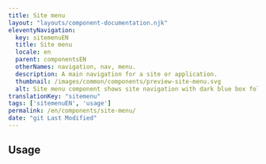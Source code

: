 ```yaml
---
title: Site menu
layout: "layouts/component-documentation.njk"
eleventyNavigation:
  key: sitemenuEN
  title: Site menu
  locale: en
  parent: componentsEN
  otherNames: navigation, nav, menu.
  description: A main navigation for a site or application.
  thumbnail: /images/common/components/preview-site-menu.svg
  alt: Site menu component shows site navigation with dark blue box followed by two greyed boxes, the last having a dark blue line underneath to show selection.
translationKey: "sitemenu"
tags: ['sitemenuEN', 'usage']
permalink: /en/components/site-menu/
date: "git Last Modified"
---
```


## Usage